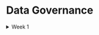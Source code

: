 # Data Governance

<details>
 <summary> Week 1 </summary>

# What is Data Governance

* Data governance is all about managing data well, but data governance is not restricted to only data management.
* Today, when data is managed well, it can drive innovation and growth and can be an enterprise’s most abundant and important lever for success.
* Successful data governance also means that data risks can be minimized, and data compliance and regulatory requirements can be met with ease.
* This can bring important comfort to business leaders who, in some jurisdictions, can now be personally liable for issues arising from poor data management.
* Every organization manages data at some level. All businesses generate, process, use, and store data as a result of their daily operations.
* But there’s a huge difference between businesses that casually manage data and those that consider data to be a valuable asset and treat it accordingly.
* This difference is characterized by the degree to which there are formalities in managing data.

# Data Governance vs Data Management

* Within the EIM space, there are many terms that sound like they might mean the same thing.
* There is often confusion about the difference between data governance and data management.
* Data governance is focused on roles and responsibilities, policies, definitions, metrics, and the lifecycle of data.
* Data management is the technical implementation of data governance.
* For example, databases, data warehouses and lakes, application programming interfaces (APIs), analytics software, encryption, data crunching, and architectural design and implementation are all data management features and functions.

# Data Governance versus Information Governance 

* Similarly, in EIM, you may want clarity on the difference between data governance and information governance.
* Data governance generally focuses on data, independent of its meaning.
* For example, you may want to govern the security of patient data and staff data from a policy and process perspective, despite their differences. The interest here is in the data, not as much in the business context.
* Information governance is entirely concerned with the meaning of the data and its relationship in terms of outcomes and value to the organization, customers, and other stakeholders.
* This shouldn’t present an issue as long as the strategy for data governance is well understood.
* You should understand the context of data, a concept known as data intelligence, and the desired business outcomes, to complement data governance efforts in a valuable manner.

# The value of Data Governance

* Fundamentally, data governance is driven by a desire to increase the value of data and reduce the risks associated with it. It forces a leap from an ad hoc approach to data to one that is strategic in nature.

# Advantages of good data governance

* Improved data quality
* Expanded data value
* Increased data compliance
* Improved data-driven decision-making
* Enhanced business performance
* Greater sharing and use of data across the enterprise and externally
* Increased data availability and accessibility
* Improved data search
* Reduced risks from data-related issues
* Reduced data management costs
* Established rules for handling data
* Any one of these alone is desirable, but a well-executed and maintained data governance program will deliver many of these and more.
* For example, poor-quality data that is not current, inaccurate, and incomplete can lead to operating inefficiencies and poor decision-making.
* Data governance does not emerge by chance. It’s a choice and requires organizational commitment and investment.

# Creating a Data Governance Program

* Defining the vision, goals, and benefits.
* Analyzing the current state of data governance and management.
* Developing a proposal based on the first two steps, including a draft plan.
* Achieving leadership approval.
* Designing and developing the program.
* Implementing the program.
* Monitoring and measuring performance.
* Maintaining the program.
* Data governance is about managing data well and helping to deliver its optimum value to your organization. It includes ensuring your data is available, usable, and secure.

# Developing a Data Governance Framework

* While there are many framework variations to choose from, including ISACA’s Control Objectives for Information and Related Technologies (COBIT) IT governance framework, they share some common components that address people, processes, and technology.

# Leadership and Strategy

* Your data governance program must be aligned with the strategy of the organization.
*  For example, how can data governance support the role that data plays in enabling growth in specific markets?
* Data plays a role in many aspects of organizational strategy, including risk management, innovation, and operational efficiencies, so you must ensure there’s a clear alignment between these aspects and the goals of data governance.

# Roles and Responsibilities

* Your data governance program will only be possible with the right people doing the right things at the right time.
* Every data governance framework includes the identification and assignment of specific roles and responsibilities, which range from the information technology (IT) team to data stewards.

# Policies, Processes and Standards

* At the heart of every data governance program are the policies, processes, and standards that guide responsibilities and support uniformity across the organization.
* Each of these must be designed, developed, and deployed. Depending on the size and complexity of the organization, this can take significant effort.
* Policies, processes, and standards must include accountability and enforcement components; otherwise it’s possible they will be dead on arrival.

# Metrics

* The data governance program must have a mechanism to measure whether it is delivering the expected results.
* Capturing metrics and delivering them to a variety of stakeholders is important for maintaining support, which includes funding.
* You’ll want to know if your efforts are delivering on the promise of the program.
* Based on the metrics, you and your team can make continuous improvements (or make radical changes) to ensure that the program is producing value.

# Tools

* Based on the metrics, you and your team can make continuous improvements (or make radical changes) to ensure that the program is producing value.
* These include tools for master data management, data catalogs, search, security, integration, analytics, and compliance.
* In recent years, many data science-related tools have made leaps in terms of incorporating ease-of-use and automation.
* What used to be complex has been democratized and empowered more team members to better manage and derive value from data.

# Communication and Collaroration

* With the introduction of data governance and the ongoing, sometimes evolving, requirements, high-quality communications are key.
* This takes many forms, including in-person meetings, emails, newsletters, and workshops.
* Change management, in particular, requires careful attention to ensure that impacted team members understand how the changes brought about by the data governance program affect them and their obligations.
* A large number of disparate stakeholders need to work together in order to effectively govern data.
* It also requires clear channels between teams, such as regular meetings. Online collaboration platforms are increasingly being used too.

# Preparing for Data Governance

* Data governance requires careful treatment, beginning with understanding whether an organization is ready to accept it.
* As the following sections make clear, there are some traps that you can avoid if you and your team are diligent.
* Being ready as an organization involves determining the extent to which a data culture exists.
* Intuitively you can conclude that an immature, reactive data culture, where data is simply handled in an ad hoc manner, is an entirely different experience than a sophisticated data-driven culture.
* There are other prerequisites for data governance success. These include ensuring that the organization’s strategy is fully aligned with the proposed program.
* As mentioned, any misalignment here is the number one reason data governance program deployments fail.

# Data Culture

* Many well-designed projects and initiatives fall flat and fail even though their teams seem to have done everything right.
* Too often, the work gets deployed into an environment that is either not ready for change or doesn’t have the optimum conditions for success.
* Culture will always defeat the greatest of strategies almost every time. Imagine for a moment designing and deploying a data governance program for an organization that has little or no data culture.
* Intuitively this sounds like a disaster in the making. To be fair, every organization has some form of a data culture; it just might not be in an ideal state.

# Assessing the Data Culture 

* If you want to increase your chances of success - you need to understand the data culture of your organization and determine how to broaden and mature it if necessary.
* You need an environment for success.
* On a basic level, data culture is how your organization values data and how it manages and uses it.
* There’s a wide chasm between companies that simply manage data as a consequence of doing business versus those that consider data central to how their organization operates and makes decisions
* Effective data cultures support and empower all employees, from the newest intern to the CEO, to access and use meaningful and timely data for their work.
* Such cultures ensure that employees have attained the skills they need to use data analytics and can make good data-driven decisions.
* It’s not an overstatement to say that these types of organizations are often defined by their enlightened and competitive use of data.
* In a data culture, decisions don’t rely on gut feelings, guesses, or the opinion of the highest-paid/ranking person in the room. Rather, decisions are based on data and the insights they can produce.
* In a world undergoing rapid digital transformation, data is the metaphorical oil that is powering and enabling it all.
* To be competitive, a progressive data-driven strategy is no longer optional. It’s a central concern. Data culture can be now considered a new way of doing business in the digital age.
* Leaders in all types of organizations are recognizing that to succeed in the third decade of the 21st century and beyond, they must leverage the enormous power and value of data.
* This acknowledgment, and the actions that senior leaders take to foster the use of data, is the primary success factor in the development and maturity of an effective data culture.
* Trust comes in a close second. This means that team members will only make data-driven decisions if they trust the data they’re using.
* Trust is built when data is high-quality, its origin and value are understood, and team members know how it can contribute to the goals of the business.
* To start, you need to assess the maturity of your organization’s data culture.
* You and your team can interview leaders and team members.
* You can also observe how people make decisions, how decisions are communicated, and the degree to which data is currently governed and managed.
* It won’t be just one thing that provides a score for your data culture, but a mix of inputs.
* If the conclusion is that your data culture is sufficient for the introduction of a data governance program, you’re in good shape.

# Maturing the Data Culture

* Help leaders communicate the value of data and model the type of behavior that demonstrates that data is a priority. This must include communicating the positive results of using data.
* Provide basic tools and education for data use that include manipulating data, analytics, data cleansing, basic query commands, and visualization. Don’t overlook the remarkable capabilities of common applications such as spreadsheets.
* Do something, even if it’s small, to show progress. A successful data culture doesn’t begin with the deployment of complex, far-reaching solutions. Rather, it can be eased into the organization via basic data-management skills offered in a classroom setting or online.
* Recognize that resistance and frustration are part of the journey. Rather than fighting it, find ways to bring comfort and rewards to team members. At a minimum, provide a channel for feedback and positive discussion.

# Assessing Data Governance Readiness

* The basis of a data culture exists.
* The program is 100 percent aligned with business strategy.
* Senior leadership is 100 percent committed to the program and its goals.
* Senior leadership understands this is a strategic, enterprise program and not the sole responsibility of the IT department.
* One or more sponsors have been identified at an executive level.
* The program has the commitment to fund its creation and to maintain it in the long term.
* The organization understands this is an ongoing program and not a one-off project.
* You have documented the return-on-investment (ROI).
* Legal and compliance teams (internally or externally) understand and support the goals of the program.
* Fundamental data skills exist for the data governance journey.
* The IT organization is capable and resourced to support the program.
* This list is not exhaustive and there may be other items you consider relevant to your organization.

# Defining Data 

* Data refers to collections of digitally stored units, in other words, stuff that is kept on a computing device.
* These units represent something meaningful when processed for a human or a computer.
* Single units of data are traditionally referred to as datum and multiple units as data.
* However, the term data is often used in singular and plural contexts and, in this course, We are going to simply refer to both as data.
* Data is also defined based on its captured format. Specifically, at a high level, it falls into one of the following categories:
* Structured: Data that has been formatted to a set structure; each data unit fits nicely into a table in a database. It’s ready for analysis. Examples include first name, last name, and phone number.
* Unstructured: Data that are stored in a native format must be processed to be used. Further work is required to enable analysis. Examples include email content and social media posts.
* Semi-structured: Data that contains additional information to enable the native format to be searched and analyzed.

# From Data to Insight

* Creating, collecting, and storing data is a waste of time and money if it’s being done without a clear purpose or intent to use it in the future.
* Certain exceptions may be logical to collect data even when we don’t have a reason because it may have value at some point in the future, but this is only an exception.
* Generally, an organization is onboarding data because it’s required for some purpose.

# The role of Data in the 21st Century

* Since the early days of data processing in the 19th and 20th centuries right through to digital transformation in the 21st century, data has played many important roles.
* It’s helped us understand the world in completely new ways, improved our ability to make better-informed decisions, and supported our efforts to solve all manner of problems. In this way, it’s fair to say that data has always been important.
* Something is quite clear though. The value data that has been added over the course of many decades has not remained flat.
* In these early decades of the 21st century, we are producing more data than we can handle, and the depth, breadth, and quality of the data that is being used are reshaping not just the tools and capabilities of our industries and cities, but the nature of how we learn, socialize, and entertain ourselves.
*  It’s also elevating risks that we may previously have characterized as annoyances to a world today where a cyberattack can result in millions of dollars of losses in hours.

# Data-Driven Decision-Making

* Perhaps one of the greatest values of data is its ability to help us all make better decisions.
* Intuitively reading the customer reviews of a restaurant on a website such as Hello Peter or Google Reviews can help you decide whether you want to eat there.
* It’s valuable to you, but it’s also valuable to the restaurant owner.
* Those reviews can make a big difference, including being a motivation for action. Perhaps the restrooms should be cleaner.
* Deciding on a restaurant based on reviews is an example of data-driven decision-making, but it’s also on the less complex end of the decision-making spectrum.
* Deciding to enter a new market with an existing product or service requires a deep understanding that can come from rich sets of data.
* If the data exists and you have the tools to process and interpret it, you may be well-positioned to make the right decision.
* It may also be easier to decide because you’re able to get the answers to your concerns.
* Conversely, without good data and the skills and tools to analyze it, a bad and costly decision may result. This happens far too often.
* The availability of abundant good quality data has been a boon for decision-making. You should note that I said good-quality data.
* Consider this; if you make a decision based on bad data, your challenges will be entirely different.
* Abundant data is a product of the 21st century, but quality data is the product of deliberate actions.
* Data governance plays a central role when aspiring for data quality. 

# Data as the New Oil

* Just as oil drove and grew economies in the past, data is doing that now.
* Some have subsequently added that just like oil, data has value but must first be processed to be useful. Specifically, oil is refined to make gas, plastics, and other useful chemicals.
* In a similar fashion, data must be organized and analyzed to understand patterns, make decisions, identify problems, and feed other systems.
* Without these additional steps of organizing and analyzing, oil and data are similar in that they are notably messy and unusable in their raw form.
* Like oil, those who control large repositories of high-value data have disproportionate power.

# Data Ownership

* For something to be properly managed, someone needs to be responsible.
* These rights may span from lightweight oversight and control to rigorous rules that are legally enforceable.

# Data Architecture

* When designing the technical needs of an organization to support its business strategy, this practice is known as enterprise architecture (EA).
* Data architecture is a direct reflection of data governance. 
* Using standards and established principles, organizations can analyze, design, plan, and implement the right technologies, policies, and projects to support business goals.
* A subset of EA is data architecture.
* In the same manner, which you can consider the holistic nature of EA in support of the organization’s strategy.
* Data architecture is the manner in which data design and management decisions are being made to align with EA and in turn, with the business.
* Simply stated, data architecture is the agreed blueprint for how data supports an organization’s functions and technologies.
* When high-quality enterprises and data architectures both exist, organizations run more smoothly, and they can transform as conditions (either internally or in the marketplace) dictate.
* The absence or poor implementation of both can stifle digital transformation efforts, create high levels of complexity, and increase the possibility of failure.

# Data Architecture supports the following

* Ensuring data is available to those who need it and are approved to use it.
* Reducing the complexity of accessing and utilizing data.
* Creating and enforcing data protections to support organizational policies and obligations.
* Adopting and agreeing to data standards.
* Optimizing the flow and efficient use of data to eliminate bottlenecks and duplication.
* An established and functioning data architecture immediately signals that an organization values data, manages it as a critical business asset, and has controls in place to ensure that it aligns with business needs.
* Indeed, like EA, data architecture is not the exclusive realm of technologists but a cross-organizational responsibility.
* In most medium to large organizations, data must efficiently flow across business silos, such as sales and product development, and serve many different audiences in multiple forms.   

# The Lifecycle of Data

1. Creation:  This is the stage at which data comes into being. It may be manual or automated and get created internally or externally. Data is created all the time by a vast number of activities that include system inputs and outputs.
2. Storage:  Once data is created and assuming you want it available for later use, it must be stored. It most likely will be contained and managed in a database. The database needs a home, too as a local hard drive, server, or cloud service.
3. Usage:  Hopefully you’re capturing and storing data because you want to use it. Maybe not immediately, but at some point, perhaps for analysis. Data may need to be processed to be useful. That could include cleansing it of errors, transforming it to another format, and securing access rights.
4. Archival:  In this stage, you identify data that is not currently being used and move it to a long-term storage system out of your production environment. If it's needed at some point in the future, it can be retrieved and utilized.
5. Destruction:  Despite a desire by some to keep everything forever, there is a logical point where destruction makes sense or is required by regulation or policy. Data destruction involves making data inaccessible and unreadable. It can include the physical destruction of a device such as a hard drive.

# Understanding the impact of Big Data

* Data isn’t some kind of new phenomenon. In fact, we’ve been capturing and storing data in an analog fashion for thousands of years.
* The Romans, for example, used ledgers to keep track of their various activities across their expansive empire.
* Fast-forward to the 20th century and the Cold War was instrumental in the technological leaps that resulted in microprocessors and the classical computing we use today.
* One by-product of the Cold War, the space race between the United States and the Soviet Union, accelerated innovation in computing and telecommunications.

# The Role of the U.S Census in The Information Revolution

* Processing data on some form of computing device has been around since the late 1800s. In fact, the need for a mechanism to better tabulate the results of the U.S.
* Constitutional requirement to conduct a population census every ten years is said to be the origin of data processing.
* Counting all the people and other data points in the 1880 census took almost eight years.
* It’s assumed it was full of errors. It was also a boring, tedious process.
* Credit for the first company to automate and commercialize the processing of this data goes to the Tabulating Machine Company, founded in 1896.

# Difining Big Data

* Big data is structured and unstructured data that is so massive and complex in scale, that it’s difficult and often impossible to process via traditional data management techniques.

# One way to define and characterize big data is through these five Vs:

* Volume: The sheer scale of data being produced is unprecedented and requires new tools, skills, and processes.
* Variety: There are already a lot of legacy file formats, such as CSV and MP3, and with new innovations, new formats are emerging all the time. This requires different methods of handling, from analysis to security.
* Velocity: With so many collection points, digital interfaces, and ubiquitous connectivity, data is being created and moved at increasing speed. Consider that in 2021, Instagram users created, * uploaded, and share 65,000 pictures a minute.
* Variability:  The fact that the creation and flow of data are unpredictable.
* Veracity:  The quality, including accuracy and truthfulness, of large volume of disparate sets of data, can differ considerably, causing challenges to data management.

# Drivers of Big Data

* At a technology conference in 2003, the then-CEO of Google, Eric Schmidt. At the time said that every two days the world was creating more data than all the data created since the dawn of civilization.
* Big data was a thing even before Android and Apple smartphones and apps started generating data.
* This was before we had connected billions of devices, called the Internet of Things (IoTs), which would eventually begin collecting all manner of data.
* Big data even predates videos of cats published every day on social media platforms.
* By the third decade of the 21st century, with so many devices connected and the world in a state of digital transformation, the volume of data being created had experienced a Cambrian explosion.
* Cambrian explosion — a term the data science community has adopted from an early period in history notable for the rapid introduction of life into the natural environment.
* We were regularly well into the zettabyte range of data and its growth curve was continuing relentlessly.
* In 2021, global technology use generated 79 zettabytes of data, and it is anticipated to hit 180 zettabytes in 2025.
* A learner seeing this course in 2040 might read the previous sentence and not be impressed at such small numbers, the same way a 32GB smartphone was considered a large amount of space in 2015.

# Consequences of Big Data

* While these big data statistics are impressive, they don’t really paint the full picture. It might be easy, for example, to assume that all the data is good quality. You might believe it is easy to analyze.
* You may even think it is easily accessible. Most of these assumptions and many related ones will likely be incorrect.
* For starters, up to 80 percent of data is unstructured.
* That’s a challenge right there. The vast majority of organizations struggle with unstructured data.
* In addition, a lot of this data is duplicative. Some of it will be bad data, which means it can’t be trusted, has errors, or includes some other substantive challenge.
* An over-used quote attributed to the 19th century U.S. retailer John Wanamaker stated that half his advertising budget was wasted but he just didn’t know which half.
* In a time when advertising was mainly billboards and newspapers, it was nearly impossible to know which advertising resulted in a sale.
* Today, a combination of hyperconnectivity and data has upended this predicament. Marketers using the latest technology can better understand the marketplace in granular detail.
* They can target specific audiences, and even specific individuals, where the chance of a sale is highest.

# What about small data?

* While so many of our business activities in the digital economy are driven by big data, there are still a lot of small data sets that are instrumental in decision-making and day-to-day operations.
* Think about all the spreadsheets that come by your inbox, the short surveys, or those go-to lists that we’ve all compiled and can’t live without.
* It’s not nearly as glamorous as big data, but in some cases, it may be argued as valuable.
* Big questions can be answered in small data.
* In fact, big data is often more meaningful when broken into smaller, more manageable chunks.
* chunks - an increasingly popular definition of small data. Smaller, logically arranged data can be the way to make sense of big data.
* In some circumstances, it may be the only way.

# Enter the Realm of Smart Data 

* Smart data has emerged as a new term that defines big data that’s been optimally prepared for use to deliver the highest business value.
* Instead of being overwhelmed by the distractions inherent to the volume, velocity, and variety of data in big data sets, processes are applied to big data to prepare it for specific uses.
* For example, marketing teams can target potential customers with precision. Analytics applications can use high-quality real-time data generated in a manufacturing setting.
* Smart data uses new processes and tools to make the data most useful.
* For example, the increasing use of artificial intelligence (AI) is now being applied to find patterns in unstructured big data and extract the data that is most relevant for a given application.
* Using new methods such as AI reduces time, lowers errors, and enables the creation of data subsets that may not have been previously possible.
* In addition, smart data solutions are often applied at the point of collection rather than a post-processing solution.
* In the 21st century we must recognize that all data can have value — big, small, and smart. Data governance is concerned with data no matter what form it takes.

# Identifying the Roles of Data 

* To fully appreciate the value that data brings to every organization, it’s worth exploring the many ways that data shows up on a daily basis.
* Recognizing the incredible diversity of data use and the exposure it has across all business functions reinforces its importance.
* It's critical to ensure that data is high quality, secure, compliant, and accessible to the right people at the right time.
* Data isn’t something that just concerns the data analytics team or the information technology department. It’s also not something that is limited to decision-makers and leaders.

# Operations 

* Business operations concern themselves with a diverse set of activities to run the day-to-day needs and drive the mission of an organization.
* Each business has different needs, and operational functions reflect these specific requirements. Some core functions show up in almost every organization.
* Consider payroll, order management, and marketing. At the same time, some operational support won’t be required.
* Not every organization needs its own IT organization, or if it’s a service business, it may not have a warehouse.
* Operations run on and are powered by a variety of data and information sources. They also create a lot of both, too.
* The performance of operations is often easily quantified by data.
* For example, in a human resources (HR) function, they’ll want to know how many openings there are, how long openings are taking to fill, and who is accepting offers.
* There’s a multitude of data points to quantify the answers to these so that relevant decisions can be made.
* In HR, data is also created by the activities of the function.
* For example, candidates enter data when they apply for a position, data is entered when evaluating an applicant, and all along the way the supporting systems log a variety of automated data, such as time, date, and how long an application took to complete online.
* Operations use data to make decisions, enable systems to run, and deliver data to internal and external entities. For example, a regional sales team will deliver their monthly results to headquarters to be presented to vice presidents or the C-suite.
* Many data functions in support operations are automated. For example, a warehouse inventory system may automatically generate a replenishment order when stock drops to a certain level.
* Consider all the notifications that systems generate based on triggers. Who hasn’t received an email notifying them that they haven’t submitted their time and expense report?

# Strategy

* Every organization has a strategy, whether it’s articulated overtly or not. At the organizational level, this is about creating a plan that supports objectives and goals.
*  It’s essentially about understanding the challenges to delivering on the organization’s purpose and then agreeing on the proposed solutions to those challenges.
* Strategy can also be adopted at the department and division levels, but the intent is the same: understand the journey ahead and make a plan.
* Strategy leads to implementation and requires the support of operations to realize its goals. In this way, strategy and operations are two sides of the same coin.
*  Done right, a data-driven strategy delivered with operational excellence can be a winning ticket.
* Creating a strategy typically comes down to a core set of activities. It begins with an analysis of the environment followed by some conclusions on what has been gathered.
* Finally, a plan is developed, driven by some form of guiding principles. These principles may be derived from the nature of the work, the values of the founders, or some other factors.
* Deeply tied to all these steps is the availability of good quality data that can be processed and analyzed and then turned into actionable insights.
* Certainly, data and information won’t be the only mechanisms in which the plan will be constructed.
* There must be room for other perspectives, including the strength of belief that people with experience bring to the discussion.
* The right mix of data and non-data sources must be considered. Too much of one or the other may not deliver the expected results.
* A best practice for strategy development is to consider it an ongoing process.
* This doesn’t mean updating the strategy every month — as strategies are intended to last for several years — but it may mean revisiting the strategy every six months and tweaking it as necessary.
* Revisions to strategy should be guided by new data, which can mean new knowledge and new insights.
* While a regular process of strategy revisions is encouraged, new information that suddenly presents itself can trigger an impromptu update.
* In the 21st century, organizations need to react quickly to environmental conditions to survive. Data will form the backbone of your response system.

# Decision-Making

* It’s generally accepted in business that the highest form of value derived from data is the ability to make better-informed decisions.
* Without even creating a single unit of raw data, there’s a universe of existing data and information at our fingertips
* In addition, increasing numbers of easy-to-use analysis capabilities and tools are democratizing access to insight.
* Popular consumer search engines such as Google and Bing have transformed how we make decisions.
* Doctors, for example, now deal with patients who are more informed about their symptoms and their causes
* Within organizations, access to abundant data and information has resulted in quicker, timeous, and better-quality business decisions.
* For example, executives can understand their strengths, weaknesses, opportunities, and threats closer to real time.
* For most, gone are the days of waiting until the end of the fiscal quarter to get the good or bad news.
* Even if the information is tentative in the interim, it’s vastly better than being in the dark until it may be too late.
* While there’s little surprise that data-driven decision-making is a fundamental business competency, it all hinges on decision-makers getting access to quality data at the right time.
* Abundant and out-of-date data are not synonymous with data value. Bad data may be worse than no data.
* Bad data processed into information and then used as the basis for decisions will result in failure.
* The outcome of decisions based on bad data could range from a minor mistake to job termination right up to the closing of the business.

# Measuring

* Organizations are in a continuous state of measurement, whether it’s overt or tacit. Every observed unit of data contributes to building a picture of the business.
* The often-used adage, what gets measured gets managed, is generally applicable. That said, some things are hard to measure and not everything gets measured.
* The aspiration for every leader is that they have the information they need when they need it.
* You might not always think of it this way, but that information is going to be derived from data that is a result of some form of measurement.
* Data measurements can be quantitative or qualitative.
* Quantitative data is most often described in numerical terms, whereas qualitative data is descriptive and expressed in terms of language.
* The type of information desired directly correlates to the measurement approach.
* This is going to inform your choices of at least what, when, where, and how data is captured.
* A general rule is only to capture and measure what matters.
* Some may argue that capturing data now to measure later has value even if there isn’t a good case yet.
* I can buy that but be careful with your limited resources and the potential costs.
* “Not everything that can be counted counts, and not everything that counts can be counted.”
* This quote teaches us that being overly passionate to believe that you can always find relevance in any type of data, be the mere fact that you can identify data elements.

# Monitoring

* This is an ongoing process of collecting and evaluating the performance of, say, a project, process, system, or another item of interest.
* Often the results collected are compared against some existing values or desired targets.
* For example, a machine on a factory floor may be expected to produce 100 widgets per hour.
* You engage in some manner of monitoring in order to inform whether, in fact, this expectation is being met.
* Across a wide range of activities, monitoring also helps to ensure the continuity, stability, and reliability of that being supervised.
* The data produced through monitoring feeds reports, real-time systems, and software-based dashboards.
* A monitor can tell you how much power is left in your smartphone, whether an employee is spending all their time on social media, or if through predictive maintenance, a production line is about to fail.
* Monitoring is another process that converts data into insight and as such, exists as a mechanism to guide decisions.
* The role of data in measurement and monitoring often go hand-in-hand.
* Intuitively you know you have to measure something that you want to monitor.
* The takeaway here is not the obvious relationship they have, but the fact that data is a type of connective tissue that binds business functions.
* This interdependence requires oversight and controls, as stakeholders often have different responsibilities and permissions.
* For example, the people responsible for providing measurement data on processes may belong to an entirely different team from those who have to monitor and report on the measurement data.
* Those who take action may again belong to an entirely different department in the organization.
* Data monitoring is also the process of evaluating the quality of data and determining if it is fit for purpose.
* To achieve this, it requires processes, technologies, and benchmarks.
* Data quality monitoring metrics may include areas such as completeness and accuracy.
* By continuously monitoring the quality of the data in your organization, opportunities and issues may be revealed in a timely manner.
* Then, if deemed appropriate, actions can be prioritized.










  





</details>
